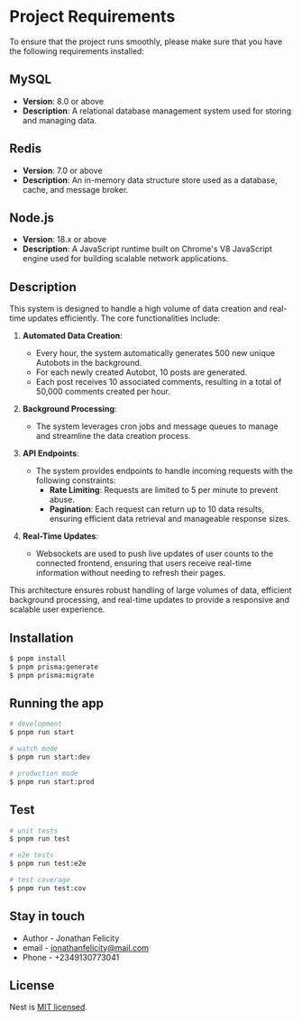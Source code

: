 # Project Requirements

To ensure that the project runs smoothly, please make sure that you have the following requirements installed:

## MySQL

- **Version**: 8.0 or above
- **Description**: A relational database management system used for storing and managing data.

## Redis

- **Version**: 7.0 or above
- **Description**: An in-memory data structure store used as a database, cache, and message broker.

## Node.js

- **Version**: 18.x or above
- **Description**: A JavaScript runtime built on Chrome's V8 JavaScript engine used for building scalable network applications.

## Description

This system is designed to handle a high volume of data creation and real-time updates efficiently. The core functionalities include:

1. **Automated Data Creation**:
   - Every hour, the system automatically generates 500 new unique Autobots in the background.
   - For each newly created Autobot, 10 posts are generated.
   - Each post receives 10 associated comments, resulting in a total of 50,000 comments created per hour.

2. **Background Processing**:
   - The system leverages cron jobs and message queues to manage and streamline the data creation process.

3. **API Endpoints**:
   - The system provides endpoints to handle incoming requests with the following constraints:
     - **Rate Limiting**: Requests are limited to 5 per minute to prevent abuse.
     - **Pagination**: Each request can return up to 10 data results, ensuring efficient data retrieval and manageable response sizes.

4. **Real-Time Updates**:
   - Websockets are used to push live updates of user counts to the connected frontend, ensuring that users receive real-time information without needing to refresh their pages.

This architecture ensures robust handling of large volumes of data, efficient background processing, and real-time updates to provide a responsive and scalable user experience.


## Installation

```bash
$ pnpm install
$ pnpm prisma:generate
$ pnpm prisma:migrate
```

## Running the app

```bash
# development
$ pnpm run start

# watch mode
$ pnpm run start:dev

# production mode
$ pnpm run start:prod
```

## Test

```bash
# unit tests
$ pnpm run test

# e2e tests
$ pnpm run test:e2e

# test coverage
$ pnpm run test:cov
```

## Stay in touch

- Author - Jonathan Felicity
- email - jonathanfelicity@mail.com
- Phone - +2349130773041

## License

Nest is [MIT licensed](LICENSE).
